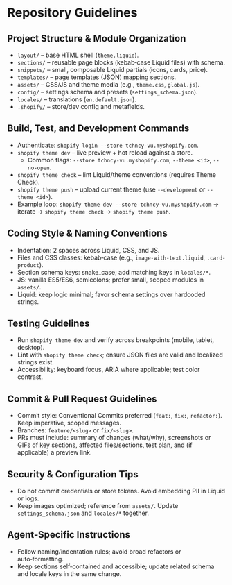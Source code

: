 # Repository Guidelines

## Project Structure & Module Organization
- `layout/` – base HTML shell (`theme.liquid`).
- `sections/` – reusable page blocks (kebab‑case Liquid files) with schema.
- `snippets/` – small, composable Liquid partials (icons, cards, price).
- `templates/` – page templates (JSON) mapping sections.
- `assets/` – CSS/JS and theme media (e.g., `theme.css`, `global.js`).
- `config/` – settings schema and presets (`settings_schema.json`).
- `locales/` – translations (`en.default.json`).
- `.shopify/` – store/dev config and metafields.

## Build, Test, and Development Commands
- Authenticate: `shopify login --store tchncy-vu.myshopify.com`.
- `shopify theme dev` – live preview + hot reload against a store.
  - Common flags: `--store tchncy-vu.myshopify.com`, `--theme <id>`, `--no-open`.
- `shopify theme check` – lint Liquid/theme conventions (requires Theme Check).
- `shopify theme push` – upload current theme (use `--development` or `--theme <id>`).
- Example loop: `shopify theme dev --store tchncy-vu.myshopify.com` → iterate → `shopify theme check` → `shopify theme push`.

## Coding Style & Naming Conventions
- Indentation: 2 spaces across Liquid, CSS, and JS.
- Files and CSS classes: kebab‑case (e.g., `image-with-text.liquid`, `.card-product`).
- Section schema keys: snake_case; add matching keys in `locales/*`.
- JS: vanilla ES5/ES6, semicolons; prefer small, scoped modules in `assets/`.
- Liquid: keep logic minimal; favor schema settings over hardcoded strings.

## Testing Guidelines
- Run `shopify theme dev` and verify across breakpoints (mobile, tablet, desktop).
- Lint with `shopify theme check`; ensure JSON files are valid and localized strings exist.
- Accessibility: keyboard focus, ARIA where applicable; test color contrast.

## Commit & Pull Request Guidelines
- Commit style: Conventional Commits preferred (`feat:`, `fix:`, `refactor:`). Keep imperative, scoped messages.
- Branches: `feature/<slug>` or `fix/<slug>`.
- PRs must include: summary of changes (what/why), screenshots or GIFs of key sections, affected files/sections, test plan, and (if applicable) a preview link.

## Security & Configuration Tips
- Do not commit credentials or store tokens. Avoid embedding PII in Liquid or logs.
- Keep images optimized; reference from `assets/`. Update `settings_schema.json` and `locales/*` together.

## Agent‑Specific Instructions
- Follow naming/indentation rules; avoid broad refactors or auto‑formatting.
- Keep sections self‑contained and accessible; update related schema and locale keys in the same change.
